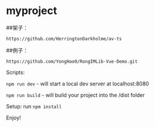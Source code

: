 # myproject

##架子：

`https://github.com/HerringtonDarkholme/av-ts`

##例子：

`https://github.com/YongHao0/RongIMLib-Vue-Demo.git`

Scripts:

`npm run dev` - will start a local dev server at localhost:8080

`npm run build` - will build your project into the /dist folder

Setup: run `npm install`

Enjoy!






